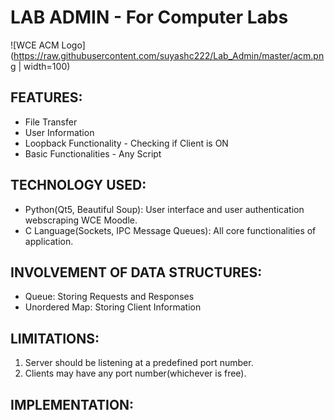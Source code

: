 # LAB ADMIN - For Computer Labs
![WCE ACM Logo](https://raw.githubusercontent.com/suyashc222/Lab_Admin/master/acm.png | width=100)
## FEATURES:
- File Transfer
- User Information
- Loopback Functionality - Checking if Client is ON
- Basic Functionalities - Any Script

## TECHNOLOGY USED:
- Python(Qt5, Beautiful Soup): User interface and user authentication webscraping WCE Moodle.
- C Language(Sockets, IPC Message Queues): All core functionalities of application.

## INVOLVEMENT OF DATA STRUCTURES:
- Queue: Storing Requests and Responses
- Unordered Map: Storing Client Information

## LIMITATIONS:
1. Server should be listening at a predefined port number.
2. Clients may have any port number(whichever is free).

## IMPLEMENTATION:
